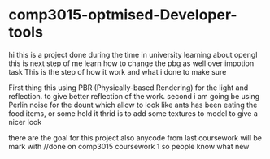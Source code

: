 # comp3015-optmised-Developer-tools
hi this is a project done during the time in university learning about opengl this is next step of me learn how to change the pbg as well over impotion task
This is the step of how it work and what i done to make sure 

First thing this using PBR (Physically-based Rendering) for the light and reflection. to give better reflection of the work.
second i am going be using Perlin noise for the dount which allow to look like ants has been eating the food items, or some hold it
thrid is to add some textures to model to give a nicer look

there are the goal for this project
also anycode from last coursework will be mark with //done on comp3015 coursework 1 so people know what new
